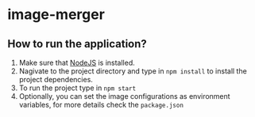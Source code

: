 # image-merger
## How to run the application?
1. Make sure that [NodeJS](https://nodejs.org/en/download) is installed.
2. Nagivate to the project directory and type in ``` npm install ``` to install the project dependencies.
3. To run the project type in ``` npm start ```
4. Optionally, you can set the image configurations as environment variables, for more details check the ``` package.json ```
